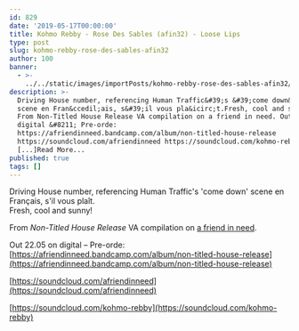 ```yaml
---
id: 829
date: '2019-05-17T00:00:00'
title: Kohmo Rebby - Rose Des Sables (afin32) - Loose Lips
type: post
slug: kohmo-rebby-rose-des-sables-afin32
author: 100
banner:
  - >-
    ../../static/images/importPosts/kohmo-rebby-rose-des-sables-afin32/image829.jpeg
description: >-
  Driving House number, referencing Human Traffic&#39;s &#39;come down&#39;
  scene en Fran&ccedil;ais, s&#39;il vous pla&icirc;t.Fresh, cool and sunny!
  From Non-Titled House Release VA compilation on a friend in need. Out 22.05 on
  digital &#8211; Pre-orde:
  https://afriendinneed.bandcamp.com/album/non-titled-house-release
  https://soundcloud.com/afriendinneed https://soundcloud.com/kohmo-rebby
  [...]Read More...
published: true
tags: []
---
```

Driving House number, referencing Human Traffic's 'come down' scene en Français, s'il vous plaît.  
Fresh, cool and sunny!

From _Non-Titled House Release_ VA compilation on [a friend in need](https://afriendinneed.bandcamp.com).

Out 22.05 on digital – Pre-orde: [](https://afriendinneed.bandcamp.com/album/non-titled-house-release)[https://afriendinneed.bandcamp.com/album/non-titled-house-release](https://afriendinneed.bandcamp.com/album/non-titled-house-release)

[](https://soundcloud.com/afriendinneed)[https://soundcloud.com/afriendinneed](https://soundcloud.com/afriendinneed)

[](https://soundcloud.com/kohmo-rebby)[https://soundcloud.com/kohmo-rebby](https://soundcloud.com/kohmo-rebby)